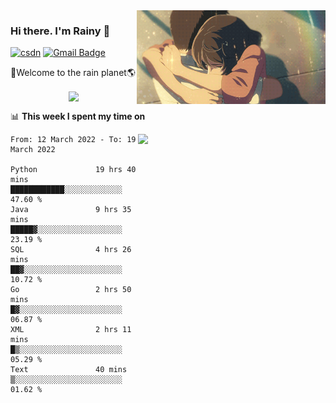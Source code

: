 <img  align='right' height="150" src="https://github.com/LikeRainDay/LikeRainDay/blob/master/pic/img_rain_1.gif?raw=true">



### Hi there. I'm Rainy :lemon:

[![csdn](https://img.shields.io/badge/-csdn-c14438?style=flat-square&logo=c&logoColor=white)](https://blog.csdn.net/qq_15807167)
[![Gmail Badge](https://img.shields.io/badge/-gmail-c14438?style=flat-square&logo=Gmail&logoColor=white&link=mailto:houshuai0816@gmail.com)](mailto:houshuai0816@gmail.com)

🚀Welcome to the rain planet🌎

<center>
<img align='center'  src="https://source.unsplash.com/random/1200x600">
</center>

📊 **This week I spent my time on**

<img align='right'   width="300" src="https://github-readme-stats.vercel.app/api?username=LikeRainDay&show_icons=true&title_color=fff&icon_color=79ff97&text_color=9f9f9f&bg_color=151515">

<!--START_SECTION:waka-->

```text
From: 12 March 2022 - To: 19 March 2022

Python             19 hrs 40 mins  ████████████░░░░░░░░░░░░░   47.60 %
Java               9 hrs 35 mins   █████▓░░░░░░░░░░░░░░░░░░░   23.19 %
SQL                4 hrs 26 mins   ██▓░░░░░░░░░░░░░░░░░░░░░░   10.72 %
Go                 2 hrs 50 mins   █▓░░░░░░░░░░░░░░░░░░░░░░░   06.87 %
XML                2 hrs 11 mins   █▒░░░░░░░░░░░░░░░░░░░░░░░   05.29 %
Text               40 mins         ▒░░░░░░░░░░░░░░░░░░░░░░░░   01.62 %
```

<!--END_SECTION:waka-->
